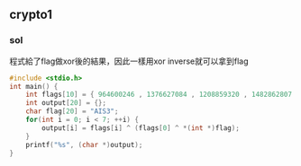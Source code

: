 ## crypto1
### sol
程式給了flag做xor後的結果，因此一樣用xor inverse就可以拿到flag
```c
#include <stdio.h>
int main() {
    int flags[10] = { 964600246 , 1376627084 , 1208859320 , 1482862807 , 1326295511 , 1181531558 , 2003814564 };
    int output[20] = {};
    char flag[20] = "AIS3";
    for(int i = 0; i < 7; ++i) {
        output[i] = flags[i] ^ (flags[0] ^ *(int *)flag);
    }
    printf("%s", (char *)output);
}
```
